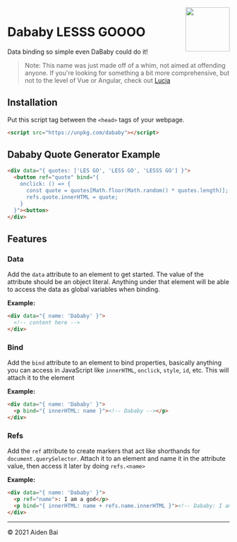 <img src="https://media.tenor.co/videos/0c0c1cbee55eca0578c454ea19698bad/mp4" width="100" align="right">

# Dababy LESSS GOOOO

Data binding so simple even DaBaby could do it!

> Note: This name was just made off of a whim, not aimed at offending anyone. If you're looking for something a bit more comprehensive, but not to the level of Vue or Angular, check out [Lucia](https://github.com/aidenybai/lucia)

## Installation

Put this script tag between the `<head>` tags of your webpage.

```html
<script src="https://unpkg.com/dababy"></script>
```

## Dababy Quote Generator Example

```html
<div data="{ quotes: ['LES GO', 'LESS GO', 'LESSS GO'] }">
  <button ref="quote" bind="{
    onclick: () => {
      const quote = quotes[Math.floor(Math.random() * quotes.length)];
      refs.quote.innerHTML = quote;
    }
  }"><button>
</div>
```

## Features

### Data

Add the `data` attribute to an element to get started. The value of the attribute should be an object literal. Anything under that element will be able to access the data as global variables when binding.

**Example:**

```html
<div data="{ name: 'Dababy' }">
  <!-- content here -->
</div>
```

### Bind

Add the `bind` attribute to an element to bind properties, basically anything you can access in JavaScript like `innerHTML`, `onclick`, `style`, `id`, etc. This will attach it to the element

**Example:**

```html
<div data="{ name: 'Dababy' }">
  <p bind="{ innerHTML: name }"><!-- Dababy --></p>
</div>
```

### Refs

Add the `ref` attribute to create markers that act like shorthands for `document.querySelector`. Attach it to an element and name it in the attribute value, then access it later by doing `refs.<name>`

**Example:**

```html
<div data="{ name: 'Dababy' }">
  <p ref="name">: I am a god</p>
  <p bind="{ innerHTML: name + refs.name.innerHTML }"><!-- Dababy: I am a god --></p>
</div>
```

---

© 2021 Aiden Bai

